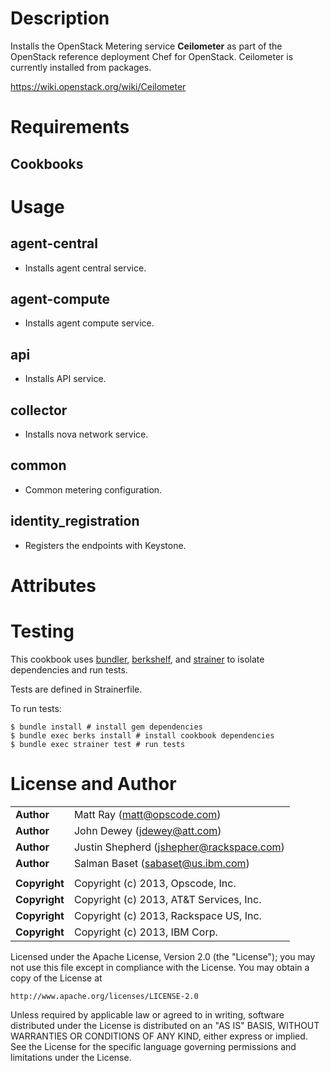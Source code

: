 Description
===========

Installs the OpenStack Metering service **Ceilometer** as part of the OpenStack
reference deployment Chef for OpenStack.  Ceilometer is currently installed
from packages.

https://wiki.openstack.org/wiki/Ceilometer

Requirements
============

Cookbooks
---------

Usage
=====

agent-central
----
- Installs agent central service.

agent-compute
----
- Installs agent compute service.

api
----
- Installs API service.

collector
----
- Installs nova network service.

common
----
- Common metering configuration.

identity_registration
----
- Registers the endpoints with Keystone.

Attributes
==========

Testing
=====

This cookbook uses [bundler](http://gembundler.com/), [berkshelf](http://berkshelf.com/), and [strainer](https://github.com/customink/strainer) to isolate dependencies and run tests.

Tests are defined in Strainerfile.

To run tests:

    $ bundle install # install gem dependencies
    $ bundle exec berks install # install cookbook dependencies
    $ bundle exec strainer test # run tests

License and Author
==================

|                      |                                                    |
|:---------------------|:---------------------------------------------------|
| **Author**           |  Matt Ray (<matt@opscode.com>)                     |
| **Author**           |  John Dewey (<jdewey@att.com>)                     |
| **Author**           |  Justin Shepherd (<jshepher@rackspace.com>)        |
| **Author**           |  Salman Baset (<sabaset@us.ibm.com>)               |
|                      |                                                    |
| **Copyright**        |  Copyright (c) 2013, Opscode, Inc.                 |
| **Copyright**        |  Copyright (c) 2013, AT&T Services, Inc.           |
| **Copyright**        |  Copyright (c) 2013, Rackspace US, Inc.            |
| **Copyright**        |  Copyright (c) 2013, IBM Corp. 	            |


Licensed under the Apache License, Version 2.0 (the "License");
you may not use this file except in compliance with the License.
You may obtain a copy of the License at

    http://www.apache.org/licenses/LICENSE-2.0

Unless required by applicable law or agreed to in writing, software
distributed under the License is distributed on an "AS IS" BASIS,
WITHOUT WARRANTIES OR CONDITIONS OF ANY KIND, either express or implied.
See the License for the specific language governing permissions and
limitations under the License.
